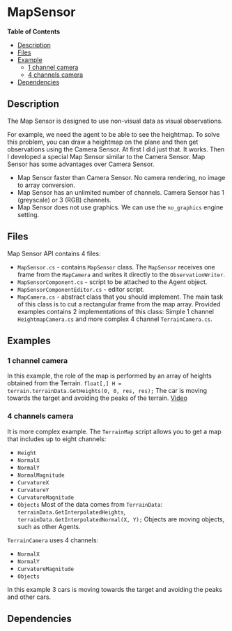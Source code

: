 # MapSensor

**Table of Contents**
- [Description](#description)
- [Files](#files)
- [Example](#example)
    - [1 channel camera](#1-channel-camera)
    - [4 channels camera](#4-channels-camera)
- [Dependencies](#dependencies)

## Description
The Map Sensor is designed to use non-visual data as visual observations.

For example, we need the agent to be able to see the heightmap. To solve this problem, you can draw a heightmap on the plane and then get observations using the Camera Sensor. At first I did just that. It works. Then I developed a special Map Sensor similar to the Camera Sensor. Map Sensor has some advantages over Camera Sensor.
* Map Sensor faster than Camera Sensor. No camera rendering, no image to array conversion.
* Map Sensor has an unlimited number of channels. Camera Sensor has 1 (greyscale) or 3 (RGB) channels.
* Map Sensor does not use graphics. We can use the `no_graphics` engine setting.
## Files
Map Sensor API contains 4 files:
- `MapSensor.cs` - contains `MapSensor` class. The `MapSensor` receives one frame from the `MapCamera` and writes it directly to the `ObservationWriter`.
- `MapSensorComponent.cs` - script to be attached to the Agent object.
- `MapSensorComponentEditor.cs` - editor script.
- `MapCamera.cs` - abstract class that you should implement. The main task of this class is to cut a rectangular frame from the map array. Provided examples contains 2 implementations of this class: Simple 1 channel `HeightmapCamera.cs` and more complex 4 channel `TerrainCamera.cs`.
## Examples
### 1 channel camera
In this example, the role of the map is performed by an array of heights obtained from the Terrain. `float[,] H = terrain.terrainData.GetHeights(0, 0, res, res);`
The car is moving towards the target and avoiding the peaks of the terrain. [Video](https://youtu.be/lVXY7S-cbHY)
### 4 channels camera
It is more complex example. The `TerrainMap` script allows you to get a map that includes up to eight channels:
- `Height`
- `NormalX`
- `NormalY`
- `NormalMagnitude`
- `CurvatureX`
- `CurvatureY`
- `CurvatureMagnitude`
- `Objects`
Most of the data comes from `TerrainData`: `terrainData.GetInterpolatedHeights`, `terrainData.GetInterpolatedNormal(X, Y);`
Objects are moving objects, such as other Agents.

`TerrainCamera` uses 4 channels:
- `NormalX`
- `NormalY`
- `CurvatureMagnitude`
- `Objects`
 
In this example 3 cars  is moving towards the target and avoiding the peaks and other cars.
## Dependencies
